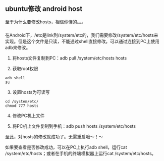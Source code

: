 ubuntu修改 android host
--------------
至于为什么要修改hosts，相信你懂的。。。

###
在Android下，/etc是link到/system/etc的，我们需要修改/system/etc/hosts来实现。但是这个文件是只读，不能通过shell直接修改。可以通过连接到PC上使用adb来修改。
1.  将hosts文件复制到PC：adb pull /system/etc/hosts hosts

2.  获取root权限

```
adb shell
su
```

3. 设置hosts为可读写
```
cd /system/etc/
chmod 777 hosts
```


4. 修改PC机上文件

5. 将PC机上文件复制到手机：adb push hosts /system/etc/hosts

至此，对hosts的修改就成功了。无需重启哦～！～

如果要查看是否修改成功，可以在PC上执行adb shell，运行cat /system/etc/hosts；或者在手机的终端模拟器上运行cat /system/etc/hosts。
